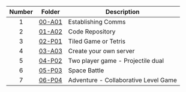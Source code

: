 | Number | Folder                    | Description           |
| :----: | --------------------------| --------------------- |
|   1    |[00-A01](https://github.com/nitishkumar2306/5443-2D-NitishKumar/tree/main/Assignments/00-A01)                | Establishing Comms           |
|   2    |[01-A02](https://github.com/nitishkumar2306/5443-2D-NitishKumar/tree/main/Assignments/01-A02)                | Code Repository       |
|   3    |[02-P01](https://github.com/nitishkumar2306/5443-2D-NitishKumar/tree/main/Assignments/02-P01)                | Tiled Game or Tetris|
|   4    |[03-A03](https://github.com/nitishkumar2306/5443-2D-NitishKumar/tree/main/Assignments/03-A03)                | Create your own server|
|   5    |[04-P02](https://github.com/nitishkumar2306/5443-2D-NitishKumar/tree/main/Assignments/04-P02)                | Two player game - Projectile dual|
|   6    |[05-P03](https://github.com/nitishkumar2306/5443-2D-NitishKumar/tree/main/Assignments/05-P03)                | Space Battle|
|   7    |[06-P04](https://github.com/nitishkumar2306/5443-2D-NitishKumar/tree/main/Assignments/06-P04)                | Adventure - Collaborative Level Game|

